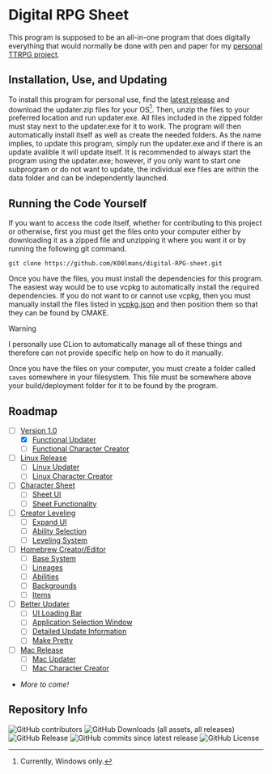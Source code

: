 # Digital RPG Sheet
This program is supposed to be an all-in-one program that does digitally everything that would normally be done with pen and paper for my [personal TTRPG project](https://docs.google.com/document/d/1X3FUnN8CY1-O3SPx0vCQ-vkcU-pxpgy2zVNcy9_-aCg/edit?usp=sharing).

## Installation, Use, and Updating
To install this program for personal use, find the [latest release](https://github.com/K00lmans/digital-RPG-sheet/releases/latest) and download the updater.zip files for your OS[^1]. Then, unzip the files to your preferred location and run updater.exe. All files included in the zipped folder must stay next to the updater.exe for it to work. The program will then automatically install itself as well as create the needed folders. As the name implies, to update this program, simply run the updater.exe and if there is an update avalible it will update itself. It is recommended to always start the program using the updater.exe; however, if you only want to start one subprogram or do not want to update, the individual exe files are within the data folder and can be independently launched.

## Running the Code Yourself
If you want to access the code itself, whether for contributing to this project or otherwise, first you must get the files onto your computer either by downloading it as a zipped file and unzipping it where you want it or by running the following git command.
```
git clone https://github.com/K00lmans/digital-RPG-sheet.git
```
Once you have the files, you must install the dependencies for this program. The easiest way would be to use vcpkg to automatically install the required dependencies. If you do not want to or cannot use vcpkg, then you must manually install the files listed in [vcpkg.json](/vcpkg.json) and then position them so that they can be found by CMAKE.

> [!WARNING]
> I personally use CLion to automatically manage all of these things and therefore can not provide specific help on how to do it manually.

Once you have the files on your computer, you must create a folder called `saves` somewhere in your filesystem. This file must be somewhere above your build/deployment folder for it to be found by the program.

## Roadmap
- [ ] [Version 1.0](https://github.com/K00lmans/digital-RPG-sheet/milestone/5)
  - [x] [Functional Updater](https://github.com/K00lmans/digital-RPG-sheet/issues/3)
  - [ ] [Functional Character Creator](https://github.com/K00lmans/digital-RPG-sheet/issues/4)
- [ ] [Linux Release](https://github.com/K00lmans/digital-RPG-sheet/milestone/3)
  - [ ] [Linux Updater](https://github.com/K00lmans/digital-RPG-sheet/issues/1)
  - [ ] [Linux Character Creator](https://github.com/K00lmans/digital-RPG-sheet/issues/2)
- [ ] [Character Sheet](https://github.com/K00lmans/digital-RPG-sheet/milestone/6)
  - [ ] [Sheet UI](https://github.com/K00lmans/digital-RPG-sheet/issues/6)
  - [ ] [Sheet Functionality](https://github.com/K00lmans/digital-RPG-sheet/issues/7)
- [ ] [Creator Leveling](https://github.com/K00lmans/digital-RPG-sheet/milestone/7)
  - [ ] [Expand UI](https://github.com/K00lmans/digital-RPG-sheet/issues/8)
  - [ ] [Ability Selection](https://github.com/K00lmans/digital-RPG-sheet/issues/9)
  - [ ] [Leveling System](https://github.com/K00lmans/digital-RPG-sheet/issues/10)
- [ ] [Homebrew Creator/Editor](https://github.com/K00lmans/digital-RPG-sheet/milestone/8)
  - [ ] [Base System](https://github.com/K00lmans/digital-RPG-sheet/issues/11)
  - [ ] [Lineages](https://github.com/K00lmans/digital-RPG-sheet/issues/12)
  - [ ] [Abilities](https://github.com/K00lmans/digital-RPG-sheet/issues/13)
  - [ ] [Backgrounds](https://github.com/K00lmans/digital-RPG-sheet/issues/14)
  - [ ] [Items](https://github.com/K00lmans/digital-RPG-sheet/issues/15)
- [ ] [Better Updater](https://github.com/K00lmans/digital-RPG-sheet/milestone/9)
  - [ ] [UI Loading Bar](https://github.com/K00lmans/digital-RPG-sheet/issues/16)
  - [ ] [Application Selection Window](https://github.com/K00lmans/digital-RPG-sheet/issues/5)
  - [ ] [Detailed Update Information](https://github.com/K00lmans/digital-RPG-sheet/issues/18)
  - [ ] [Make Pretty](https://github.com/K00lmans/digital-RPG-sheet/issues/19)
- [ ] [Mac Release](https://github.com/K00lmans/digital-RPG-sheet/milestone/10)
  - [ ] [Mac Updater](https://github.com/K00lmans/digital-RPG-sheet/issues/20)
  - [ ] [Mac Character Creator](https://github.com/K00lmans/digital-RPG-sheet/issues/21)
- *More to come!*

## Repository Info
![GitHub contributors](https://img.shields.io/github/contributors/k00lmans/digital-RPG-sheet)
![GitHub Downloads (all assets, all releases)](https://img.shields.io/github/downloads/k00lmans/digital-RPG-sheet/total)
![GitHub Release](https://img.shields.io/github/v/release/k00lmans/digital-RPG-sheet?label=version)
![GitHub commits since latest release](https://img.shields.io/github/commits-since/k00lmans/digital-RPG-sheet/latest)
![GitHub License](https://img.shields.io/github/license/k00lmans/digital-RPG-sheet)

[^1]: Currently, Windows only.
